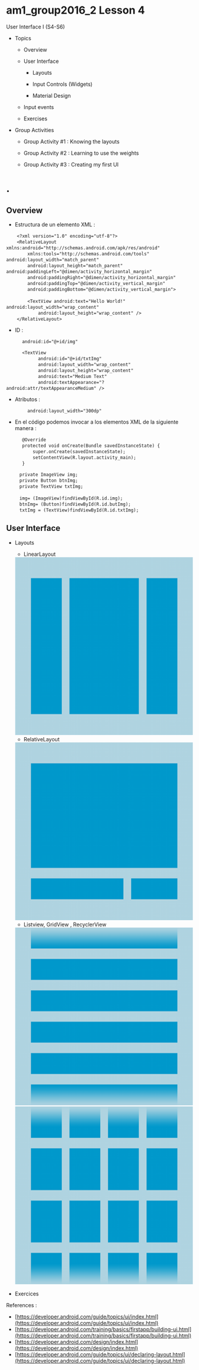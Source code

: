 # am1_group2016_2 Lesson 4

User Interface I (S4-S6)

  - Topics
  
    * Overview
    * User Interface
    
        - Layouts

        - Input Controls (Widgets)
        
        - Material Design
        
    * Input events
    * Exercises

- Group Activities

    * Group Activity #1 : Knowing the layouts
    
    * Group Activity #2 : Learning to use the weights
    
    * Group Activity #3 : Creating my first UI
    
# .

## Overview

  - Estructura de un elemento XML :
  
```
    <?xml version="1.0" encoding="utf-8"?>
    <RelativeLayout xmlns:android="http://schemas.android.com/apk/res/android"
        xmlns:tools="http://schemas.android.com/tools" android:layout_width="match_parent"
        android:layout_height="match_parent" android:paddingLeft="@dimen/activity_horizontal_margin"
        android:paddingRight="@dimen/activity_horizontal_margin"
        android:paddingTop="@dimen/activity_vertical_margin"
        android:paddingBottom="@dimen/activity_vertical_margin">
    
        <TextView android:text="Hello World!" android:layout_width="wrap_content"
            android:layout_height="wrap_content" />
    </RelativeLayout>
```

  - ID :
  
```
      android:id="@+id/img"
```

```
      <TextView
            android:id="@+id/txtImg"
            android:layout_width="wrap_content"
            android:layout_height="wrap_content"
            android:text="Medium Text"
            android:textAppearance="?android:attr/textAppearanceMedium" />
```
    
  - Atributos :
    
```
        android:layout_width="300dp"
```
    
  - En el código podemos invocar a los elementos XML de la siguiente manera :
  
```
      @Override
      protected void onCreate(Bundle savedInstanceState) {
          super.onCreate(savedInstanceState);
          setContentView(R.layout.activity_main);
      }
```
    
```
     private ImageView img;
     private Button btnImg;
     private TextView txtImg;

     img= (ImageView)findViewById(R.id.img);
     btnImg= (Button)findViewById(R.id.butImg);
     txtImg = (TextView)findViewById(R.id.txtImg);
```


## User Interface

  * Layouts
  
    - LinearLayout
    
    <img src="https://github.com/ISILAndroid/am1_group2016_2/blob/Lesson4/images/linearlayout.png" height="480">

    - RelativeLayout
    
    <img src="https://github.com/ISILAndroid/am1_group2016_2/blob/Lesson4/images/relativelayout.png" height="480">
         
    - Listview, GridView , RecyclerView
    
    <img src="https://github.com/ISILAndroid/am1_group2016_2/blob/Lesson4/images/listview.png" height="480">
    
    <img src="https://github.com/ISILAndroid/am1_group2016_2/blob/Lesson4/images/gridview.png" height="480">
  
  * Exercices
  


References :
   - [https://developer.android.com/guide/topics/ui/index.html](https://developer.android.com/guide/topics/ui/index.html)
   - [https://developer.android.com/training/basics/firstapp/building-ui.html](https://developer.android.com/training/basics/firstapp/building-ui.html)
   - [https://developer.android.com/design/index.html](https://developer.android.com/design/index.html)
   - [https://developer.android.com/guide/topics/ui/declaring-layout.html](https://developer.android.com/guide/topics/ui/declaring-layout.html)
